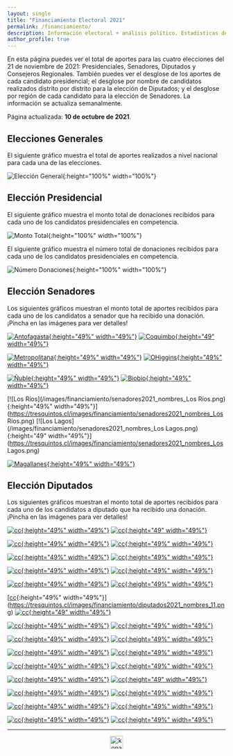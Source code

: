 ```yaml
---
layout: single
title: "Financiamiento Electoral 2021"
permalink: /financiamiento/
description: Información electoral + análisis político. Estadísticas de financiamiento electoral.
author_profile: true
---
```


En esta página puedes ver el total de aportes para las cuatro elecciones del 21 de noviembre de 2021: Presidenciales, Senadores, Diputados y Consejeros Regionales. También puedes ver el desglose de los aportes de cada candidato presidencial; el desglose por nombre de candidatos realizados distrito por distrito para la elección de Diputados; y el desglose por región de cada candidato para la elección de Senadores. La información se actualiza semanalmente.

Página actualizada: **10 de octubre de 2021**.


## Elecciones Generales

El siguiente gráfico muestra el total de aportes realizados a nivel nacional para cada una de las elecciones.


![Elección General](/images/financiamiento/aportes2021-11_todos.png){:height="100%" width="100%"}


## Elección Presidencial

El siguiente gráfico muestra el monto total de donaciones recibidos para cada uno de los candidatos presidenciales en competencia.

![Monto Total](/images/financiamiento/presidenciales2021.png){:height="100%" width="100%"}

El siguiente gráfico muestra el número total de donaciones recibidos para cada uno de los candidatos presidenciales en competencia.

![Número Donaciones](/images/financiamiento/presidenciales2021_numero_aportes.png){:height="100%" width="100%"}


## Elección Senadores

Los siguientes gráficos muestran el monto total de aportes recibidos para cada uno de los candidatos a senador que ha recibido una donación. ¡Pincha en las imágenes para ver detalles!

[![Antofagasta](/images/financiamiento/senadores2021_nombres_Antofagasta.png){:height="49%" width="49%"}](https://tresquintos.cl/images/financiamiento/senadores2021_nombres_Antofagasta.png) [![Coquimbo](/images/financiamiento/senadores2021_nombres_Coquimbo.png){:height="49" width="49%"}](https://tresquintos.cl/images/financiamiento/senadores2021_nombres_Coquimbo.png)

[![Metropolitana](/images/financiamiento/senadores2021_nombres_Metropolitana.png){:height="49%" width="49%"}](https://tresquintos.cl/images/financiamiento/senadores2021_nombres_Metropolitana.png) [![OHiggins](/images/financiamiento/senadores2021_nombres_O'Higgins.png){:height="49%" width="49%"}](https://tresquintos.cl/images/financiamiento/senadores2021_nombres_O'Higgins.png)

[![Ñuble](/images/financiamiento/senadores2021_nombres_Ñuble.png){:height="49%" width="49%"}](https://tresquintos.cl/images/financiamiento/senadores2021_nombres_Ñuble.png) [![Biobio](/images/financiamiento/senadores2021_nombres_Biobío.png){:height="49%" width="49%"}](https://tresquintos.cl/images/financiamiento/senadores2021_nombres_Biobío.png)

[![Los Ríos](/images/financiamiento/senadores2021_nombres_Los Ríos.png){:height="49%" width="49%"}](https://tresquintos.cl/images/financiamiento/senadores2021_nombres_Los Ríos.png) [![Los Lagos](/images/financiamiento/senadores2021_nombres_Los Lagos.png){:height="49" width="49%"}](https://tresquintos.cl/images/financiamiento/senadores2021_nombres_Los Lagos.png)

[![Magallanes](/images/financiamiento/senadores2021_nombres_Magallanes.png){:height="49%" width="49%"}](https://tresquintos.cl/images/financiamiento/senadores2021_nombres_Magallanes.png)


## Elección Diputados

Los siguientes gráficos muestran el monto total de aportes recibidos para cada uno de los candidatos a diputado que ha recibido una donación. ¡Pincha en las imágenes para ver detalles!

[![cc](/images/financiamiento/diputados2021_nombres_1.png){:height="49%" width="49%"}](https://tresquintos.cl/images/financiamiento/diputados2021_nombres_1.png) [![cc](/images/financiamiento/diputados2021_nombres_2.png){:height="49" width="49%"}](https://tresquintos.cl/images/financiamiento/diputados2021_nombres_2.png)

[![cc](/images/financiamiento/diputados2021_nombres_3.png){:height="49%" width="49%"}](https://tresquintos.cl/images/financiamiento/diputados2021_nombres_3.png) [![cc](/images/financiamiento/diputados2021_nombres_4.png){:height="49%" width="49%"}](https://tresquintos.cl/images/financiamiento/diputados2021_nombres_4.png)

[![cc](/images/financiamiento/diputados2021_nombres_5.png){:height="49%" width="49%"}](https://tresquintos.cl/images/financiamiento/diputados2021_nombres_5.png) [![cc](/images/financiamiento/diputados2021_nombres_6.png){:height="49%" width="49%"}](https://tresquintos.cl/images/financiamiento/diputados2021_nombres_6.png)

[![cc](/images/financiamiento/diputados2021_nombres_7.png){:height="49%" width="49%"}](https://tresquintos.cl/images/financiamiento/diputados2021_nombres_7.png) [![cc](/images/financiamiento/diputados2021_nombres_8.png){:height="49%" width="49%"}](https://tresquintos.cl/images/financiamiento/diputados2021_nombres_8.png)

[![cc](/images/financiamiento/diputados2021_nombres_9.png){:height="49%" width="49%"}](https://tresquintos.cl/images/financiamiento/diputados2021_nombres_9.png) [![cc](/images/financiamiento/diputados2021_nombres_10.png){:height="49%" width="49%"}](https://tresquintos.cl/images/financiamiento/diputados2021_nombres_10.png)

[[cc](/images/financiamiento/diputados2021_nombres_11.png){:height="49%" width="49%"}](https://tresquintos.cl/images/financiamiento/diputados2021_nombres_11.png) [![cc](/images/financiamiento/diputados2021_nombres_12.png){:height="49" width="49%"}](https://tresquintos.cl/images/financiamiento/diputados2021_nombres_12.png)

[![cc](/images/financiamiento/diputados2021_nombres_13.png){:height="49%" width="49%"}](https://tresquintos.cl/images/financiamiento/diputados2021_nombres_13.png) [![cc](/images/financiamiento/diputados2021_nombres_14.png){:height="49%" width="49%"}](https://tresquintos.cl/images/financiamiento/diputados2021_nombres_14.png)

[![cc](/images/financiamiento/diputados2021_nombres_15.png){:height="49%" width="49%"}](https://tresquintos.cl/images/financiamiento/diputados2021_nombres_15.png) [![cc](/images/financiamiento/diputados2021_nombres_16.png){:height="49%" width="49%"}](https://tresquintos.cl/images/financiamiento/diputados2021_nombres_16.png)

[![cc](/images/financiamiento/diputados2021_nombres_17.png){:height="49%" width="49%"}](https://tresquintos.cl/images/financiamiento/diputados2021_nombres_17.png) [![cc](/images/financiamiento/diputados2021_nombres_18.png){:height="49%" width="49%"}](https://tresquintos.cl/images/financiamiento/diputados2021_nombres_18.png)

[![cc](/images/financiamiento/diputados2021_nombres_19.png){:height="49%" width="49%"}](https://tresquintos.cl/images/financiamiento/diputados2021_nombres_19.png) [![cc](/images/financiamiento/diputados2021_nombres_20.png){:height="49%" width="49%"}](https://tresquintos.cl/images/financiamiento/diputados2021_nombres_20.png)

[![cc](/images/financiamiento/diputados2021_nombres_21.png){:height="49%" width="49%"}](https://tresquintos.cl/images/financiamiento/diputados2021_nombres_21.png) [![cc](/images/financiamiento/diputados2021_nombres_22.png){:height="49" width="49%"}](https://tresquintos.cl/images/financiamiento/diputados2021_nombres_22.png)

[![cc](/images/financiamiento/diputados2021_nombres_23.png){:height="49%" width="49%"}](https://tresquintos.cl/images/financiamiento/diputados2021_nombres_23.png) [![cc](/images/financiamiento/diputados2021_nombres_24.png){:height="49%" width="49%"}](https://tresquintos.cl/images/financiamiento/diputados2021_nombres_24.png)

[![cc](/images/financiamiento/diputados2021_nombres_25.png){:height="49%" width="49%"}](https://tresquintos.cl/images/financiamiento/diputados2021_nombres_25.png) [![cc](/images/financiamiento/diputados2021_nombres_26.png){:height="49%" width="49%"}](https://tresquintos.cl/images/financiamiento/diputados2021_nombres_26.png)

[![cc](/images/financiamiento/diputados2021_nombres_27.png){:height="49%" width="49%"}](https://tresquintos.cl/images/financiamiento/diputados2021_nombres_27.png) [![cc](/images/financiamiento/diputados2021_nombres_28.png){:height="49%" width="49%"}](https://tresquintos.cl/images/financiamiento/diputados2021_nombres28.png)



---

<!-- NES -->
<style>
.aligncenter {
    text-align: center;
}
</style>
<p class="aligncenter">
    <img src="/images/nes.png" width="30" height="30" alt="konami" />
</p>
<script src="/js/topsecret.js"></script>


<!-- Favicon -->
<link rel="apple-touch-icon" sizes="180x180" href="/apple-touch-icon.png">
<link rel="icon" type="image/png" sizes="32x32" href="/favicon-32x32.png">
<link rel="icon" type="image/png" sizes="16x16" href="/favicon-16x16.png">
<link rel="manifest" href="/site.webmanifest">
<link rel="mask-icon" href="/safari-pinned-tab.svg" color="#5bbad5">
<meta name="msapplication-TileColor" content="#b91d47">
<meta name="theme-color" content="#ffffff">
